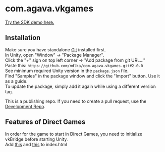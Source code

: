 # com.agava.vkgames
[Try the SDK demo here.](https://vk.com/app51632637)  

## Installation
  
Make sure you have standalone [Git](https://git-scm.com/downloads) installed first.  
In Unity, open "Window" -> "Package Manager".  
Click the "+" sign on top left corner -> "Add package from git URL..."  
Paste this: `https://github.com/mdlka/com.agava.vkgames.git#2.0.0`  
See minimum required Unity version in the `package.json` file.  
Find "Samples" in the package window and click the "Import" button. Use it as a guide.  
To update the package, simply add it again while using a different version tag.  
  
This is a publishing repo. If you need to create a pull request, use the [Development Repo](https://github.com/mdlka/VKGamesUnity).

## Features of Direct Games

In order for the game to start in Direct Games, you need to initialize vkBridge before starting Unity.  
Add [this](https://github.com/mdlka/TestSDK-VK/blob/main/index.html#L9) and [this](https://github.com/mdlka/TestSDK-VK/blob/main/index.html#L118) to index.html
